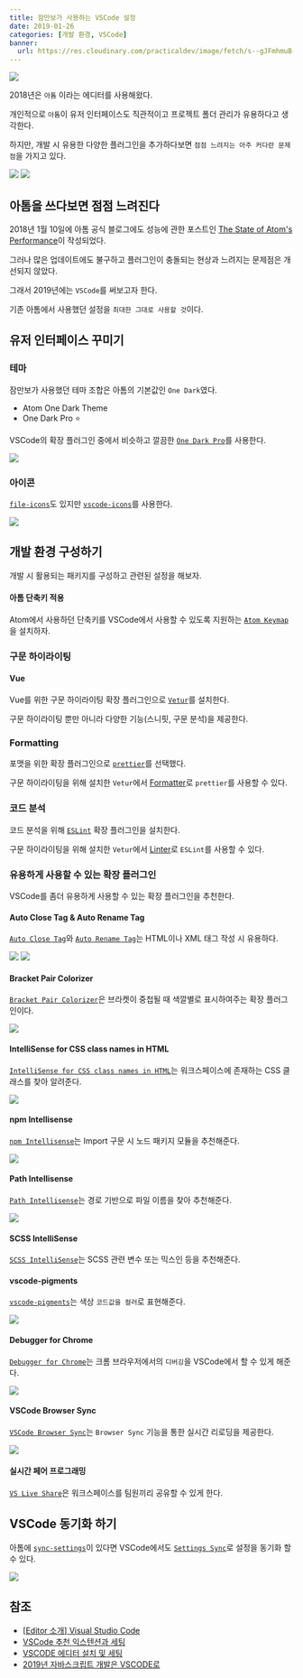 ```yaml
---
title: 잠만보가 사용하는 VSCode 설정
date: 2019-01-26
categories: [개발 환경, VSCode]
banner:
  url: https://res.cloudinary.com/practicaldev/image/fetch/s--gJFmhmuB--/c_imagga_scale,f_auto,fl_progressive,h_500,q_auto,w_1000/https://john-dugan.com/wp-content/uploads/2015/11/vs-code-logo.png
---
```


![](https://res.cloudinary.com/practicaldev/image/fetch/s--gJFmhmuB--/c_imagga_scale,f_auto,fl_progressive,h_500,q_auto,w_1000/https://john-dugan.com/wp-content/uploads/2015/11/vs-code-logo.png)

2018년은 `아톰` 이라는 에디터를 사용해왔다.

개인적으로 `아톰`이 유저 인터페이스도 직관적이고 프로젝트 폴더 관리가 유용하다고 생각한다.

하지만, 개발 시 유용한 다양한 플러그인을 추가하다보면 `점점 느려지는 아주 커다란 문제점`을 가지고 있다.

![](http://file3.instiz.net/data/file3/2018/02/18/f/d/e/fde303bd0daaa5179ed12b3dc8e78ae1.jpg)
![](http://file3.instiz.net/data/file3/2018/02/18/a/c/0/ac074da6aad5516c56381431fd6950de.jpg)

## 아톰을 쓰다보면 점점 느려진다

2018년 1월 10일에 아톰 공식 블로그에도 성능에 관한 포스트인 [The State of Atom's Performance](https://blog.atom.io/2018/01/10/the-state-of-atoms-performance.html)이 작성되었다.

그러나 많은 업데이트에도 불구하고 플러그인이 충돌되는 현상과 느려지는 문제점은 개선되지 않았다.

그래서 2019년에는 `VSCode`를 써보고자 한다.

기존 아톰에서 사용했던 설정을 `최대한 그대로 사용할 것`이다.

## 유저 인터페이스 꾸미기

### 테마

잠만보가 사용했던 테마 조합은 아톰의 기본값인 `One Dark`였다.

-   Atom One Dark Theme
-   One Dark Pro ⭐

VSCode의 확장 플러그인 중에서 비슷하고 깔끔한 [`One Dark Pro`](https://marketplace.visualstudio.com/items?itemName=zhuangtongfa.Material-theme)를 사용한다.

![](https://ws2.sinaimg.cn/large/006tNbRwgy1fvwkrv2rorj31kw16odhw.jpg)

### 아이콘

[`file-icons`](https://marketplace.visualstudio.com/items?itemName=file-icons.file-icons)도 있지만 [`vscode-icons`](https://marketplace.visualstudio.com/items?itemName=robertohuertasm.vscode-icons)를 사용한다.

![](https://raw.githubusercontent.com/vscode-icons/vscode-icons/master/images/screenshot.gif)

## 개발 환경 구성하기

개발 시 활용되는 패키지를 구성하고 관련된 설정을 해보자.

#### 아톰 단축키 적용

Atom에서 사용하던 단축키를 VSCode에서 사용할 수 있도록 지원하는 [`Atom Keymap`](https://marketplace.visualstudio.com/items?itemName=ms-vscode.atom-keybindings)을 설치하자.

### 구문 하이라이팅

#### Vue

Vue를 위한 구문 하이라이팅 확장 플러그인으로 [`Vetur`](https://marketplace.visualstudio.com/items?itemName=octref.vetur)를 설치한다.

구문 하이라이팅 뿐만 아니라 다양한 기능(스니핏, 구문 분석)을 제공한다.

### Formatting

포맷을 위한 확장 플러그인으로 [`prettier`](https://marketplace.visualstudio.com/items?itemName=esbenp.prettier-vscode)를 선택했다.

구문 하이라이팅을 위해 설치한 `Vetur`에서 [Formatter](https://vuejs.github.io/vetur/formatting.html#formatters)로 `prettier`를 사용할 수 있다.

### 코드 분석

코드 분석을 위해 [`ESLint`](https://marketplace.visualstudio.com/items?itemName=dbaeumer.vscode-eslint) 확장 플러그인을 설치한다.

구문 하이라이팅을 위해 설치한 `Vetur`에서 [Linter](https://vuejs.github.io/vetur/linting-error.html#linting)로 `ESLint`를 사용할 수 있다.

### 유용하게 사용할 수 있는 확장 플러그인

VSCode를 좀더 유용하게 사용할 수 있는 확장 플러그인을 추천한다.

#### Auto Close Tag & Auto Rename Tag

[`Auto Close Tag`](https://marketplace.visualstudio.com/items?itemName=formulahendry.auto-close-tag)와 [`Auto Rename Tag`](https://marketplace.visualstudio.com/items?itemName=formulahendry.auto-rename-tag)는 HTML이나 XML 태그 작성 시 유용하다.

![](https://github.com/formulahendry/vscode-auto-close-tag/raw/master/images/usage.gif)
![](https://github.com/formulahendry/vscode-auto-rename-tag/raw/master/images/usage.gif)

#### Bracket Pair Colorizer

[`Bracket Pair Colorizer`](https://marketplace.visualstudio.com/items?itemName=CoenraadS.bracket-pair-colorizer)은 브라켓이 중첩될 때 색깔별로 표시하여주는 확장 플러그인이다.

![](https://github.com/CoenraadS/Bracket-Pair-Colorizer-2/raw/develop/images/example.png)

#### IntelliSense for CSS class names in HTML

[`IntelliSense for CSS class names in HTML`](https://marketplace.visualstudio.com/items?itemName=Zignd.html-css-class-completion)는 워크스페이스에 존재하는 CSS 클래스를 찾아 알려준다.

![](https://i.imgur.com/5crMfTj.gif)

#### npm Intellisense

[`npm Intellisense`](https://marketplace.visualstudio.com/items?itemName=christian-kohler.npm-intellisense)는 Import 구문 시 노드 패키지 모듈을 추천해준다.

![](https://github.com/ChristianKohler/NpmIntellisense/raw/master/images/auto_complete.gif)

#### Path Intellisense

[`Path Intellisense`](https://marketplace.visualstudio.com/items?itemName=christian-kohler.path-intellisense)는 경로 기반으로 파일 이름을 찾아 추천해준다.

![](http://i.giphy.com/iaHeUiDeTUZuo.gif)

#### SCSS IntelliSense

[`SCSS IntelliSense`](https://marketplace.visualstudio.com/items?itemName=mrmlnc.vscode-scss)는 SCSS 관련 변수 또는 믹스인 등을 추천해준다.

#### vscode-pigments

[`vscode-pigments`](https://marketplace.visualstudio.com/items?itemName=jaspernorth.vscode-pigments)는 색상 `코드값을 컬러`로 표현해준다.

![](https://github.com/DeMoorJasper/vscode-pigments/raw/master/preview.jpg)

#### Debugger for Chrome

[`Debugger for Chrome`](https://marketplace.visualstudio.com/items?itemName=msjsdiag.debugger-for-chrome)는 크롬 브라우저에서의 `디버깅`을 VSCode에서 할 수 있게 해준다.

![](https://github.com/Microsoft/vscode-chrome-debug/blob/master/images/demo.gif?raw=true)

#### VSCode Browser Sync

[`VSCode Browser Sync`](https://marketplace.visualstudio.com/items?itemName=jasonlhy.vscode-browser-sync)는 `Browser Sync` 기능을 통한 실시간 리로딩을 제공한다.

![](https://github.com/Jasonlhy/VSCode-Browser-Sync/raw/master/img/no_folder_html_browser.gif)

#### 실시간 페어 프로그래밍

[`VS Live Share`](https://marketplace.visualstudio.com/items?itemName=MS-vsliveshare.vsliveshare)은 워크스페이스를 팀원끼리 공유할 수 있게 한다.

## VSCode 동기화 하기

아톰에 [`sync-settings`](https://atom.io/packages/sync-settings)이 있다면 VSCode에서도 [`Settings Sync`](https://marketplace.visualstudio.com/items?itemName=Shan.code-settings-sync)로 설정을 동기화 할 수 있다.

![](https://media.giphy.com/media/xT9Iglsi3CS9noE8tW/source.gif)

## 참조

-   [\[Editor 소개\] Visual Studio Code](https://huny.ghost.io/2017/11/05/visual-studio-code-sogae/)
-   [VSCode 추천 익스텐션과 세팅](https://www.vobour.com/vscode-%EC%B6%94%EC%B2%9C-%EC%9D%B5%EC%8A%A4%ED%85%90%EC%85%98%EA%B3%BC-%EC%84%B8%ED%8C%85-vscode-recommended-e)
-   [VSCODE 에디터 설치 및 세팅](https://bbol-world.tistory.com/43)
-   [2019년 자바스크립트 개발은 VSCODE로](http://sculove.github.io/blog/2018/11/28/to-vscode-in-2019/)

